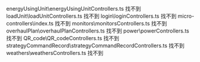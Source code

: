energyUsingUnit\energyUsingUnitControllers.ts 找不到
loadUnit\loadUnitControllers.ts 找不到
login\loginControllers.ts 找不到
micro-controllers\index.ts 找不到
monitors\monitorsControllers.ts 找不到
overhaulPlan\overhaulPlanControllers.ts 找不到
power\powerControllers.ts 找不到
QR_code\QR_codeControllers.ts 找不到
strategyCommandRecord\strategyCommandRecordControllers.ts 找不到
weathers\weathersControllers.ts 找不到